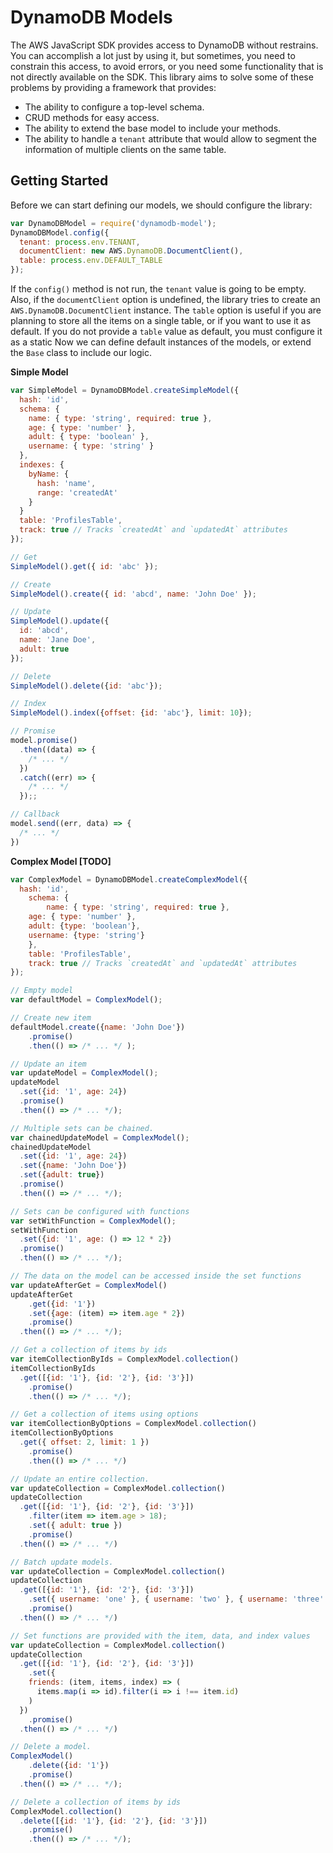 # DynamoDB Models

The AWS JavaScript SDK provides access to DynamoDB without restrains. You can accomplish a lot just by using it, but sometimes, you need to constrain this access, to avoid errors, or you need some functionality that is not directly available on the SDK. This library aims to solve some of these problems by providing a framework that provides:

* The ability to configure a top-level schema.
* CRUD methods for easy access.
* The ability to extend the base model to include your methods.
* The ability to handle a `tenant` attribute that would allow to segment the information of multiple clients on the same table.

## Getting Started

Before we can start defining our models, we should configure the library:

```javascript
var DynamoDBModel = require('dynamodb-model');
DynamoDBModel.config({
  tenant: process.env.TENANT,
  documentClient: new AWS.DynamoDB.DocumentClient(),
  table: process.env.DEFAULT_TABLE
});
```

If the `config()` method is not run, the `tenant` value is going to be empty. Also, if the `documentClient` option is undefined, the library tries to create an `AWS.DynamoDB.DocumentClient` instance. The `table` option is useful if you are planning to store all the items on a single table, or if you want to use it as default. If you do not provide a `table` value as default, you must configure it as a static
Now we can define default instances of the models, or extend the `Base` class to include our logic.

**Simple Model**

```javascript
var SimpleModel = DynamoDBModel.createSimpleModel({
  hash: 'id',
  schema: {
    name: { type: 'string', required: true },
    age: { type: 'number' },
    adult: { type: 'boolean' },
    username: { type: 'string' }
  },
  indexes: {
    byName: {
      hash: 'name',
      range: 'createdAt'
    }
  }
  table: 'ProfilesTable',
  track: true // Tracks `createdAt` and `updatedAt` attributes
});

// Get
SimpleModel().get({ id: 'abc' });

// Create
SimpleModel().create({ id: 'abcd', name: 'John Doe' });

// Update
SimpleModel().update({
  id: 'abcd',
  name: 'Jane Doe',
  adult: true
});

// Delete
SimpleModel().delete({id: 'abc'});

// Index
SimpleModel().index({offset: {id: 'abc'}, limit: 10});

// Promise
model.promise()
  .then((data) => {
    /* ... */
  })
  .catch((err) => {
    /* ... */
  });;

// Callback
model.send((err, data) => {
  /* ... */
})
```

**Complex Model [TODO]**

```javascript
var ComplexModel = DynamoDBModel.createComplexModel({
  hash: 'id',
	schema: {
		name: { type: 'string', required: true },
    age: { type: 'number' },
    adult: {type: 'boolean'},
    username: {type: 'string'}
	},
	table: 'ProfilesTable',
	track: true // Tracks `createdAt` and `updatedAt` attributes
});

// Empty model
var defaultModel = ComplexModel();

// Create new item
defaultModel.create({name: 'John Doe'})
	.promise()
	.then(() => /* ... */ );

// Update an item
var updateModel = ComplexModel();
updateModel
  .set({id: '1', age: 24})
  .promise()
  .then(() => /* ... */);

// Multiple sets can be chained.
var chainedUpdateModel = ComplexModel();
chainedUpdateModel
  .set({id: '1', age: 24})
  .set({name: 'John Doe'})
  .set({adult: true})
  .promise()
  .then(() => /* ... */);

// Sets can be configured with functions
var setWithFunction = ComplexModel();
setWithFunction
  .set({id: '1', age: () => 12 * 2})
  .promise()
  .then(() => /* ... */);

// The data on the model can be accessed inside the set functions
var updateAfterGet = ComplexModel()
updateAfterGet
	.get({id: '1'})
	.set({age: (item) => item.age * 2})
	.promise()
  .then(() => /* ... */);

// Get a collection of items by ids
var itemCollectionByIds = ComplexModel.collection()
itemCollectionByIds  
  .get([{id: '1'}, {id: '2'}, {id: '3'}])
	.promise()
	.then(() => /* ... */);

// Get a collection of items using options
var itemCollectionByOptions = ComplexModel.collection()
itemCollectionByOptions  
  .get({ offset: 2, limit: 1 })
	.promise()
	.then(() => /* ... */)

// Update an entire collection.
var updateCollection = ComplexModel.collection()
updateCollection  
  .get([{id: '1'}, {id: '2'}, {id: '3'}])
	.filter(item => item.age > 18);
	.set({ adult: true })
	.promise()
  .then(() => /* ... */)

// Batch update models.
var updateCollection = ComplexModel.collection()
updateCollection  
  .get([{id: '1'}, {id: '2'}, {id: '3'}])
	.set({ username: 'one' }, { username: 'two' }, { username: 'three' })
	.promise()
  .then(() => /* ... */)

// Set functions are provided with the item, data, and index values
var updateCollection = ComplexModel.collection()
updateCollection  
  .get([{id: '1'}, {id: '2'}, {id: '3'}])
	.set({
    friends: (item, items, index) => (
      items.map(i => id).filter(i => i !== item.id)
    )
  })
	.promise()
  .then(() => /* ... */)

// Delete a model.
ComplexModel()
	.delete({id: '1'})
	.promise()
  .then(() => /* ... */);

// Delete a collection of items by ids
ComplexModel.collection()
  .delete([{id: '1'}, {id: '2'}, {id: '3'}])
	.promise()
	.then(() => /* ... */);
```
